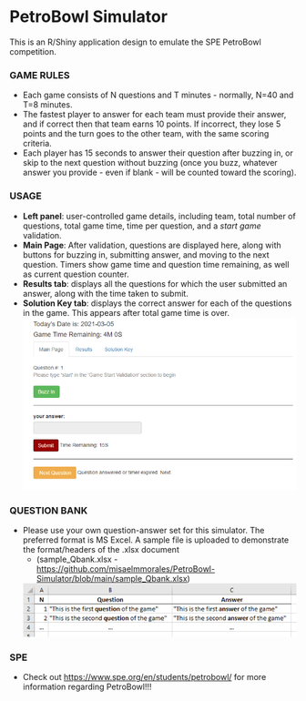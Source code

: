 # PetroBowl Simulator

This is an R/Shiny application design to emulate the SPE PetroBowl competition.

### GAME RULES ###
- Each game consists of N questions and T minutes - normally, N=40 and T=8 minutes.
- The fastest player to answer for each team must provide their answer, and if correct then that team earns 10 points. If incorrect, they lose 5 points and the turn goes to the other team, with the same scoring criteria.
- Each player has 15 seconds to answer their question after buzzing in, or skip to the next question without buzzing (once you buzz, whatever answer you provide - even if blank - will be counted toward the scoring).

### USAGE ###
- **Left panel**: user-controlled game details, including team, total number of questions, total game time, time per question, and a _start game_ validation.
- **Main Page**: After validation, questions are displayed here, along with buttons for buzzing in, submitting answer, and moving to the next question. Timers show game time and question time remaining, as well as current question counter.
- **Results tab**: displays all the questions for which the user submitted an answer, along with the time taken to submit.
- **Solution Key tab**: displays the correct answer for each of the questions in the game. This appears after total game time is over.
  <img src="https://github.com/misaelmmorales/PetroBowl-Simulator/blob/main/readme-imgs/right_side.png" width="500">


### QUESTION BANK ###
- Please use your own question-answer set for this simulator. The preferred format is MS Excel. A sample file is uploaded to demonstrate the format/headers of the .xlsx document
  - (sample_Qbank.xlsx - https://github.com/misaelmmorales/PetroBowl-Simulator/blob/main/sample_Qbank.xlsx)
  <img src="https://github.com/misaelmmorales/PetroBowl-Simulator/blob/main/readme-imgs/sample_Qbank.png" width="500">

### SPE ###
- Check out https://www.spe.org/en/students/petrobowl/ for more information regarding PetroBowl!!!
